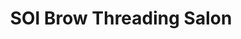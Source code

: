 ---
title: "SOI Brow Threading Salon"
url: /richmond/soi-brow-threading-salon/
shop: hairdresser
---